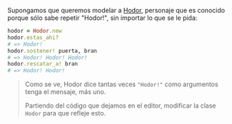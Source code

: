 Supongamos que queremos modelar a [Hodor](https://es.wikipedia.org/wiki/Anexo:Personajes_de_Canci%C3%B3n_de_hielo_y_fuego#Hodor), personaje que es conocido porque sólo sabe repetir "Hodor!", sin importar lo que se le pida:

```ruby
hodor = Hodor.new
hodor.estas_ahi?
# => Hodor!
hodor.sostener! puerta, bran
# => Hodor! Hodor! Hodor!
hodor.rescatar_a! bran
# => Hodor! Hodor!
```

> Como se ve, Hodor dice tantas veces `"Hodor!"` como argumentos tenga el mensaje, más uno.
> 
> Partiendo del código que dejamos en el editor, modificar la clase `Hodor` para que refleje esto.

